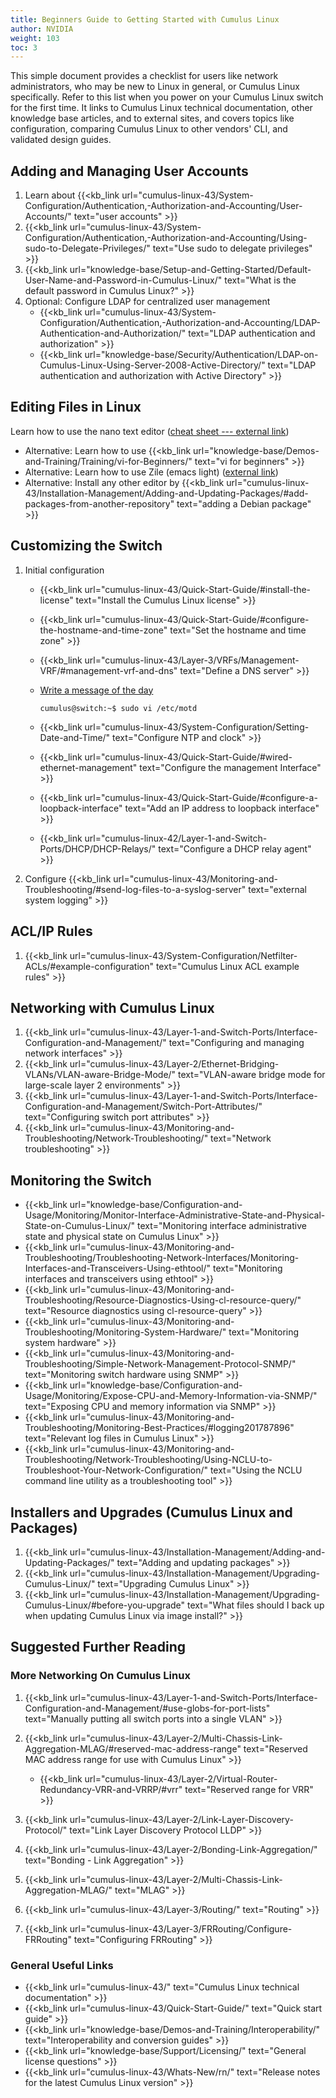 ```yaml
---
title: Beginners Guide to Getting Started with Cumulus Linux
author: NVIDIA
weight: 103
toc: 3
---
```


This simple document provides a checklist for users like network administrators, who may be new to Linux in general, or Cumulus Linux specifically. Refer to this list when you power on your Cumulus Linux switch for the first time. It links to Cumulus Linux technical documentation, other knowledge base articles, and to external sites, and covers topics like configuration, comparing Cumulus Linux to other vendors' CLI, and validated design guides.

## Adding and Managing User Accounts

1.  Learn about {{<kb_link url="cumulus-linux-43/System-Configuration/Authentication,-Authorization-and-Accounting/User-Accounts/" text="user accounts" >}}
3.  {{<kb_link url="cumulus-linux-43/System-Configuration/Authentication,-Authorization-and-Accounting/Using-sudo-to-Delegate-Privileges/" text="Use sudo to delegate privileges" >}}
4.  {{<kb_link url="knowledge-base/Setup-and-Getting-Started/Default-User-Name-and-Password-in-Cumulus-Linux/" text="What is the default password in Cumulus Linux?" >}}
5.  Optional: Configure LDAP for centralized user management
    - {{<kb_link url="cumulus-linux-43/System-Configuration/Authentication,-Authorization-and-Accounting/LDAP-Authentication-and-Authorization/" text="LDAP authentication and authorization" >}}
    - {{<kb_link url="knowledge-base/Security/Authentication/LDAP-on-Cumulus-Linux-Using-Server-2008-Active-Directory/" text="LDAP authentication and authorization with Active Directory" >}}

## Editing Files in Linux

Learn how to use the nano text editor ([cheat sheet --- external link](http://www.cheatography.com/hkellaway/cheat-sheets/nano-text-editor/))

- Alternative: Learn how to use {{<kb_link url="knowledge-base/Demos-and-Training/Training/vi-for-Beginners/" text="vi for beginners" >}}
- Alternative: Learn how to use Zile (emacs light) ([external link](http://www.gnu.org/software/zile/))
- Alternative: Install any other editor by {{<kb_link url="cumulus-linux-43/Installation-Management/Adding-and-Updating-Packages/#add-packages-from-another-repository" text="adding a Debian package" >}}

## Customizing the Switch

1.  Initial configuration
    - {{<kb_link url="cumulus-linux-43/Quick-Start-Guide/#install-the-license" text="Install the Cumulus Linux license" >}}
    - {{<kb_link url="cumulus-linux-43/Quick-Start-Guide/#configure-the-hostname-and-time-zone" text="Set the hostname and time zone" >}}
    - {{<kb_link url="cumulus-linux-43/Layer-3/VRFs/Management-VRF/#management-vrf-and-dns" text="Define a DNS server" >}}
    - [Write a message of the day](https://wiki.debian.org/motd)

          cumulus@switch:~$ sudo vi /etc/motd

    - {{<kb_link url="cumulus-linux-43/System-Configuration/Setting-Date-and-Time/" text="Configure NTP and clock" >}}
    - {{<kb_link url="cumulus-linux-43/Quick-Start-Guide/#wired-ethernet-management" text="Configure the management Interface" >}}
    - {{<kb_link url="cumulus-linux-43/Quick-Start-Guide/#configure-a-loopback-interface" text="Add an IP address to loopback interface" >}}
    - {{<kb_link url="cumulus-linux-42/Layer-1-and-Switch-Ports/DHCP/DHCP-Relays/" text="Configure a DHCP relay agent" >}}
2.  Configure {{<kb_link url="cumulus-linux-43/Monitoring-and-Troubleshooting/#send-log-files-to-a-syslog-server" text="external system logging" >}}

## ACL/IP Rules

1.  {{<kb_link url="cumulus-linux-43/System-Configuration/Netfilter-ACLs/#example-configuration" text="Cumulus Linux ACL example rules" >}}

## Networking with Cumulus Linux

1.  {{<kb_link url="cumulus-linux-43/Layer-1-and-Switch-Ports/Interface-Configuration-and-Management/" text="Configuring and managing network interfaces" >}}
2.  {{<kb_link url="cumulus-linux-43/Layer-2/Ethernet-Bridging-VLANs/VLAN-aware-Bridge-Mode/" text="VLAN-aware bridge mode for large-scale layer 2 environments" >}}
3.  {{<kb_link url="cumulus-linux-43/Layer-1-and-Switch-Ports/Interface-Configuration-and-Management/Switch-Port-Attributes/" text="Configuring switch port attributes" >}}
4.  {{<kb_link url="cumulus-linux-43/Monitoring-and-Troubleshooting/Network-Troubleshooting/" text="Network troubleshooting" >}}

## Monitoring the Switch

- {{<kb_link url="knowledge-base/Configuration-and-Usage/Monitoring/Monitor-Interface-Administrative-State-and-Physical-State-on-Cumulus-Linux/" text="Monitoring interface administrative state and physical state on Cumulus Linux" >}}
- {{<kb_link url="cumulus-linux-43/Monitoring-and-Troubleshooting/Troubleshooting-Network-Interfaces/Monitoring-Interfaces-and-Transceivers-Using-ethtool/" text="Monitoring interfaces and transceivers using ethtool" >}}
- {{<kb_link url="cumulus-linux-43/Monitoring-and-Troubleshooting/Resource-Diagnostics-Using-cl-resource-query/" text="Resource diagnostics using cl-resource-query" >}}
- {{<kb_link url="cumulus-linux-43/Monitoring-and-Troubleshooting/Monitoring-System-Hardware/" text="Monitoring system hardware" >}}
- {{<kb_link url="cumulus-linux-43/Monitoring-and-Troubleshooting/Simple-Network-Management-Protocol-SNMP/" text="Monitoring switch hardware using SNMP" >}}
- {{<kb_link url="knowledge-base/Configuration-and-Usage/Monitoring/Expose-CPU-and-Memory-Information-via-SNMP/" text="Exposing CPU and memory information via SNMP" >}}
- {{<kb_link url="cumulus-linux-43/Monitoring-and-Troubleshooting/Monitoring-Best-Practices/#logging201787896" text="Relevant log files in Cumulus Linux" >}}
- {{<kb_link url="cumulus-linux-43/Monitoring-and-Troubleshooting/Network-Troubleshooting/Using-NCLU-to-Troubleshoot-Your-Network-Configuration/" text="Using the NCLU command line utility as a troubleshooting tool" >}}

## Installers and Upgrades (Cumulus Linux and Packages)

1.  {{<kb_link url="cumulus-linux-43/Installation-Management/Adding-and-Updating-Packages/" text="Adding and updating packages" >}}
2.  {{<kb_link url="cumulus-linux-43/Installation-Management/Upgrading-Cumulus-Linux/" text="Upgrading Cumulus Linux" >}}
3.  {{<kb_link url="cumulus-linux-43/Installation-Management/Upgrading-Cumulus-Linux/#before-you-upgrade" text="What files should I back up when updating Cumulus Linux via image install?" >}}

## Suggested Further Reading

### More Networking On Cumulus Linux

1.  {{<kb_link url="cumulus-linux-43/Layer-1-and-Switch-Ports/Interface-Configuration-and-Management/#use-globs-for-port-lists" text="Manually putting all switch ports into a single VLAN" >}}
2.  {{<kb_link url="cumulus-linux-43/Layer-2/Multi-Chassis-Link-Aggregation-MLAG/#reserved-mac-address-range" text="Reserved MAC address range for use with Cumulus Linux" >}}

    - {{<kb_link url="cumulus-linux-43/Layer-2/Virtual-Router-Redundancy-VRR-and-VRRP/#vrr" text="Reserved range for VRR" >}}

3.  {{<kb_link url="cumulus-linux-43/Layer-2/Link-Layer-Discovery-Protocol/" text="Link Layer Discovery Protocol LLDP" >}}
4.  {{<kb_link url="cumulus-linux-43/Layer-2/Bonding-Link-Aggregation/" text="Bonding - Link Aggregation" >}}
5.  {{<kb_link url="cumulus-linux-43/Layer-2/Multi-Chassis-Link-Aggregation-MLAG/" text="MLAG" >}}
6.  {{<kb_link url="cumulus-linux-43/Layer-3/Routing/" text="Routing" >}}
7.  {{<kb_link url="cumulus-linux-43/Layer-3/FRRouting/Configure-FRRouting" text="Configuring FRRouting" >}}

### General Useful Links

- {{<kb_link url="cumulus-linux-43/" text="Cumulus Linux technical documentation" >}}
- {{<kb_link url="cumulus-linux-43/Quick-Start-Guide/" text="Quick start guide" >}}
- {{<kb_link url="knowledge-base/Demos-and-Training/Interoperability/" text="Interoperability and conversion guides" >}}
- {{<kb_link url="knowledge-base/Support/Licensing/" text="General license questions" >}}
- {{<kb_link url="cumulus-linux-43/Whats-New/rn/" text="Release notes for the latest Cumulus Linux version" >}}
